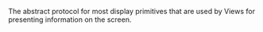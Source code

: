 The abstract protocol for most display primitives that are used by Views for presenting information on the screen.